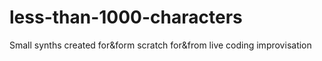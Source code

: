 # less-than-1000-characters
Small synths created for&amp;form scratch for&amp;from live coding improvisation
